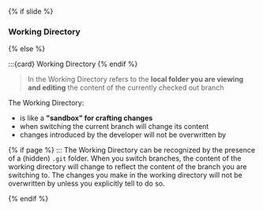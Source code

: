 {% if slide %}
### <i class="fas fa-folder-open"></i> Working Directory
{% else %}

:::{card} <i class="fas fa-folder-open"></i> Working Directory
{% endif %}

> In <i class="fab fa-git"></i> the Working Directory refers to the **local folder you are viewing and editing** the content of the currently checked out branch

The Working Directory:

- is like a **"sandbox" for crafting changes**
- when switching the current branch <i class="fab fa-git"></i> will change its content
- changes introduced by the developer will not be overwritten by <i class="fab fa-git"></i> 

{% if page %}
:::
The Working Directory can be recognized by the presence of a (hidden) `.git` folder.
When you switch branches, the content of the working directory will change to reflect the content of the branch you are switching to.
The changes you make in the working directory will not be overwritten by <i class="fab fa-git"></i> unless you explicitly tell <i class="fab fa-git"></i> to do so.

{% endif %}
